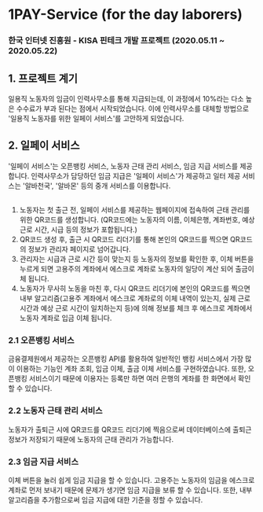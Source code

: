 # 1PAY-Service (for the day laborers)
### 한국 인터넷 진흥원 - KISA 핀테크 개발 프로젝트 (2020.05.11 ~ 2020.05.22)
##
## 1. 프로젝트 계기
일용직 노동자의 임금이 인력사무소를 통해 지급되는데, 이 과정에서 10%라는 다소 높은 수수료가 부과 된다는 점에서 시작되었습니다. 이에 인력사무소를 대체할 방법으로 '일용직 노동자를 위한 일페이 서비스'를 고안하게 되었습니다.
##
## 2. 일페이 서비스
'일페이 서비스'는 오픈뱅킹 서비스, 노동자 근태 관리 서비스, 임금 지급 서비스를 제공합니다. 인력사무소가 담당하던 임금 지급은 '일페이 서비스'가 제공하고 일터 제공 서비스는 '알바천국', '알바몬' 등의 중개 서비스를 이용합니다.
##
1. 노동자는 첫 출근 전, 일페이 서비스를 제공하는 웹페이지에 접속하여 근태 관리를 위한 QR코드를 생성합니다. (QR코드에는 노동자의 이름, 이체은행, 계좌번호, 예상 근로 시간, 시급 등의 정보가 포합됩니다.)
2. QR코드 생성 후, 출근 시 QR코드 리더기를 통해 본인의 QR코드를 찍으면 QR코드의 정보가 관리자 페이지로 넘어갑니다.
3. 관리자는 시급과 근로 시간 등이 맞는지 등 노동자의 정보를 확인한 후, 이체 버튼을 누르게 되면 고용주의 계좌에서 에스크로 계좌로 노동자의 일당이 계산 되어 출금이체 됩니다.
4. 노동자가 무사히 노동을 마친 후, 다시 QR코드 리더기에 본인의 QR코드를 찍으면 내부 알고리즘(고용주 계좌에서 에스크로 계좌로의 이체 내역이 있는지, 실제 근로 시간과 예상 근로 시간이 일치하는지 등)에 의해 정보를 체크 후 에스크로 계좌에서 노동자 계좌로 입금 이체 됩니다.
### 2.1 오픈뱅킹 서비스
금융결제원에서 제공하는 오픈뱅킹 API를 활용하여 일반적인 뱅킹 서비스에서 가장 많이 이용하는 기능인 계좌 조회, 입금 이체, 출금 이체 서비스를 구현하였습니다. 또한, 오픈뱅킹 서비스이기 때문에 이용자는 등록만 하면 여러 은행의 계좌를 한 화면에서 확인할 수 있습니다.

### 2.2 노동자 근태 관리 서비스
노동자가 출퇴근 시에 QR코드를 QR코드 리더기에 찍음으로써 데이터베이스에 출퇴근 정보가 저장되기 때문에 노동자의 근태 관리가 가능합니다.

### 2.3 임금 지급 서비스
이체 버튼을 눌러 쉽게 임금 지급을 할 수 있습니다. 고용주는 노동자의 임금을 에스크로 계좌로 먼저 보내기 때문에 문제가 생기면 임금 지급을 보류 할 수 있습니다. 또한, 내부 알고리즘을 추가함으로써 임금 지급에 대한 기준을 정할 수 있습니다.
